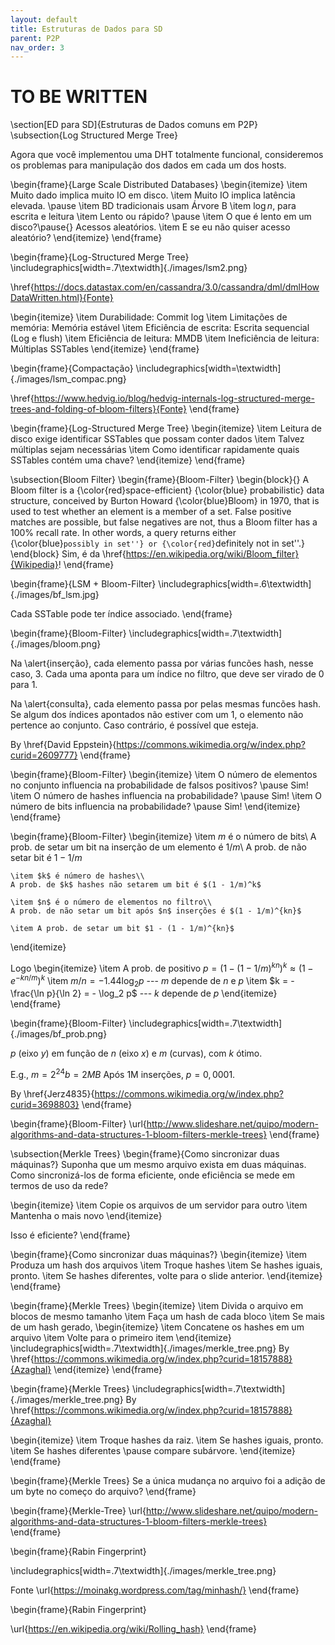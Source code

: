 ```yaml
---
layout: default
title: Estruturas de Dados para SD
parent: P2P
nav_order: 3
---
```


TO BE WRITTEN
=============

\section[ED para SD]{Estruturas de Dados comuns em P2P}
\subsection{Log Structured Merge Tree}

Agora que você implementou uma DHT totalmente funcional, consideremos os problemas para manipulação dos dados em cada um dos hosts.

\begin{frame}{Large Scale Distributed Databases}
\begin{itemize}
\item Muito dado implica muito IO em disco.
\item Muito IO implica latência elevada.
\pause
\item BD tradicionais usam Árvore B
\item $\log{n}$, para escrita e leitura
\item Lento ou rápido?
\pause 
\item O que é lento em um disco?\pause{} Acessos aleatórios.
\item E se eu não quiser acesso aleatório?
\end{itemize}
\end{frame}

\begin{frame}{Log-Structured Merge Tree}
\includegraphics[width=.7\textwidth]{./images/lsm2.png}

\href{https://docs.datastax.com/en/cassandra/3.0/cassandra/dml/dmlHowDataWritten.html}{Fonte}

\begin{itemize}
	\item Durabilidade: Commit log
	\item Limitações de memória: Memória estável
	\item Eficiência de escrita: Escrita sequencial (Log e flush)
	\item Eficiência de leitura: MMDB
	\item Ineficiência de leitura: Múltiplas SSTables
\end{itemize}
\end{frame}

\begin{frame}{Compactação}
\includegraphics[width=\textwidth]{./images/lsm_compac.png}

\href{https://www.hedvig.io/blog/hedvig-internals-log-structured-merge-trees-and-folding-of-bloom-filters}{Fonte}
\end{frame}



\begin{frame}{Log-Structured Merge Tree}
\begin{itemize}
\item Leitura de disco exige identificar SSTables que possam conter dados
\item Talvez múltiplas sejam necessárias
\item Como identificar rapidamente quais SSTables contém uma chave?
\end{itemize}
\end{frame}




\subsection{Bloom Filter}
\begin{frame}{Bloom-Filter}
\begin{block}{}
	A Bloom filter is a {\color{red}space-efficient} {\color{blue} probabilistic} data structure, conceived by Burton Howard {\color{blue}Bloom} in 1970, that is used to test whether an element is a member of a set. False positive matches are possible, but false negatives are not, thus a Bloom filter has a 100\% recall rate. In other words, a query returns either {\color{blue}``possibly in set''} or {\color{red}``definitely not in set''.}
\end{block}
Sim, é da \href{https://en.wikipedia.org/wiki/Bloom_filter}{Wikipedia}!
\end{frame}


\begin{frame}{LSM + Bloom-Filter}
\includegraphics[width=.6\textwidth]{./images/bf_lsm.jpg}

Cada SSTable pode ter índice associado.
\end{frame}

\begin{frame}{Bloom-Filter}
\includegraphics[width=.7\textwidth]{./images/bloom.png}

Na \alert{inserção}, cada elemento passa por várias funcões hash, nesse caso, 3. Cada uma aponta para um índice no filtro, que deve ser virado de 0 para 1.

Na \alert{consulta}, cada elemento passa por pelas mesmas funcões hash. Se algum dos índices apontados não estiver com um 1, o elemento não pertence ao conjunto. Caso contrário, é possível que esteja.

By \href{David Eppstein}{https://commons.wikimedia.org/w/index.php?curid=2609777}
\end{frame}


\begin{frame}{Bloom-Filter}
\begin{itemize}
	\item O número de elementos no conjunto influencia na probabilidade de falsos positivos? \pause Sim!
	\item O número de hashes influencia na probabilidade? \pause Sim!
	\item O número de bits influencia na probabilidade? \pause Sim!
\end{itemize}
\end{frame}

\begin{frame}{Bloom-Filter}
\begin{itemize}
	\item $m$ é o número de bits\\
	A prob. de setar um bit na inserção de um elemento é $1/m$\\
	A prob. de não setar bit é $1 - 1/m$
	
	\item $k$ é número de hashes\\
	A prob. de $k$ hashes não setarem um bit é $(1 - 1/m)^k$
	
	\item $n$ é o número de elementos no filtro\\
	A prob. de não setar um bit após $n$ inserções é $(1 - 1/m)^{kn}$

	\item A prob. de setar um bit $1 - (1 - 1/m)^{kn}$
\end{itemize}

Logo
\begin{itemize}
	\item A prob. de positivo $p = (1 - (1 - 1/m)^{kn})^k \approx (1 - e^{-kn/m})^k$
	\item $m/n = - 1.44\log_2 p$ --- $m$ depende de $n$ e $p$
	\item $k = - \frac{\ln p}{\ln 2} = - \log_2 p$ --- $k$ depende de $p$
\end{itemize}
\end{frame}

\begin{frame}{Bloom-Filter}
\includegraphics[width=.7\textwidth]{./images/bf_prob.png}

$p$ (eixo $y$) em função de $n$ (eixo $x$) e $m$ (curvas), com $k$ ótimo.

E.g., $m = 2^{24}b = 2MB$ Após 1M inserções, $p = 0,0001$.

By \href{Jerz4835}{https://commons.wikimedia.org/w/index.php?curid=3698803}
\end{frame}


\begin{frame}{Bloom-Filter}
\url{http://www.slideshare.net/quipo/modern-algorithms-and-data-structures-1-bloom-filters-merkle-trees}
\end{frame}


\subsection{Merkle Trees}
\begin{frame}{Como sincronizar duas máquinas?}
Suponha que um mesmo arquivo exista em duas máquinas. Como sincronizá-los de forma eficiente, onde eficiência se mede em termos de uso da rede?

\begin{itemize}
	\item Copie os arquivos de um servidor para outro
	\item Mantenha o mais novo
\end{itemize}

Isso é eficiente?
\end{frame}

\begin{frame}{Como sincronizar duas máquinas?}
\begin{itemize}
		\item Produza um hash dos arquivos
		\item Troque hashes
		\item Se hashes iguais, pronto.
		\item Se hashes diferentes, volte para o slide anterior.
\end{itemize}
\end{frame}

\begin{frame}{Merkle Trees}
	\begin{itemize}
		\item Divida o arquivo em blocos de mesmo tamanho
		\item Faça um hash de cada bloco
		\item Se mais de um hash gerado, 
		\begin{itemize}
			\item Concatene os hashes em um arquivo
			\item Volte para o primeiro item
		\end{itemize}
	\includegraphics[width=.7\textwidth]{./images/merkle_tree.png} By \href{https://commons.wikimedia.org/w/index.php?curid=18157888}{Azaghal} 
	\end{itemize}
\end{frame}


\begin{frame}{Merkle Trees}
	\includegraphics[width=.7\textwidth]{./images/merkle_tree.png} By \href{https://commons.wikimedia.org/w/index.php?curid=18157888}{Azaghal} 

\begin{itemize}
	\item Troque hashes da raiz.
	\item Se hashes iguais, pronto.
	\item Se hashes diferentes \pause compare subárvore.
\end{itemize}
\end{frame}




\begin{frame}{Merkle Trees}
Se a única mudança no arquivo foi a adição de um byte no começo do arquivo?
\end{frame}

\begin{frame}{Merkle-Tree}
\url{http://www.slideshare.net/quipo/modern-algorithms-and-data-structures-1-bloom-filters-merkle-trees}	
\end{frame}


\begin{frame}{Rabin Fingerprint}

\includegraphics[width=.7\textwidth]{./images/merkle_tree.png}

Fonte \url{https://moinakg.wordpress.com/tag/minhash/} 
\end{frame}


\begin{frame}{Rabin Fingerprint}
	
	
\url{https://en.wikipedia.org/wiki/Rolling_hash}
\end{frame}

